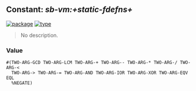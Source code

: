 ## Constant: ***sb-vm:+static-fdefns+***
[![package](https://img.shields.io/badge/Package-SB--VM-5f9ea0.svg?style=social&colorA=999999)](../) [![type](https://img.shields.io/badge/Type-Constant-5f9ea0.svg?style=social&colorA=999999)](../#constant) 

> No description.

### Value
```
#(TWO-ARG-GCD TWO-ARG-LCM TWO-ARG-+ TWO-ARG-- TWO-ARG-* TWO-ARG-/ TWO-ARG-<
  TWO-ARG-> TWO-ARG-= TWO-ARG-AND TWO-ARG-IOR TWO-ARG-XOR TWO-ARG-EQV EQL
  %NEGATE)
```
